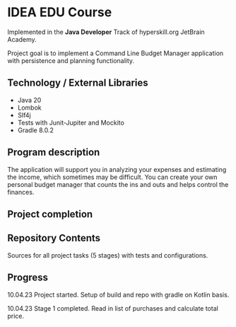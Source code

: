# IDEA EDU Course

Implemented in the <b>Java Developer</b> Track of hyperskill.org JetBrain Academy.  

Project goal is to implement a Command Line Budget Manager application with persistence and
planning functionality.

## Technology / External Libraries

- Java 20
- Lombok
- Slf4j
- Tests with Junit-Jupiter and Mockito
- Gradle 8.0.2

## Program description

The application will support you in analyzing your expenses and estimating the income, which sometimes may be difficult. 
You can create your own personal budget manager that counts the ins and outs and helps control the finances.

## Project completion

[//]: # (Project was completed on 26.03.23.)

## Repository Contents

Sources for all project tasks (5 stages) with tests and configurations.

## Progress

10.04.23 Project started. Setup of build and repo with gradle on Kotlin basis.

10.04.23 Stage 1 completed. Read in list of purchases and calculate total price.

